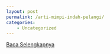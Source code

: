 ```yaml
---
layout: post
permalink: /arti-mimpi-indah-pelangi/
categories:
    - Uncategorized
---
```


[Baca Selengkapnya](/05)